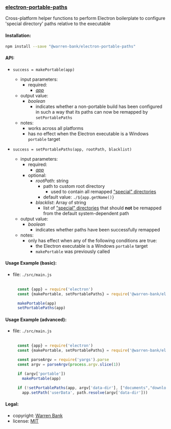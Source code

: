 ### [electron-portable-paths](https://github.com/warren-bank/electron-portable-paths)

Cross-platform helper functions to perform Electron boilerplate to configure 'special directory' paths relative to the executable

#### Installation:

```bash
npm install --save "@warren-bank/electron-portable-paths"
```

#### API:

* `success = makePortable(app)`
  * input parameters:
    * required:
      * [_app_](https://electronjs.org/docs/api/app)
  * output value:
    * _boolean_
      * indicates whether a non-portable build has been configured in such a way that its paths can now be remapped by `setPortablePaths`
  * notes:
    * works across all platforms
    * has no effect when the Electron executable is a Windows `portable` target

* `success = setPortablePaths(app, rootPath, blacklist)`
  * input parameters:
    * required:
      * [_app_](https://electronjs.org/docs/api/app)
    * optional:
      * _rootPath_: string
        * path to custom root directory
          * used to contain all remapped ["special" directories](https://electronjs.org/docs/api/app#appgetpathname)
        * default value: `./${app.getName()}`
      * _blacklist_: Array of string
        * list of ["special" directories](https://electronjs.org/docs/api/app#appgetpathname) that should __not__ be remapped from the default system-dependent path
  * output value:
    * _boolean_
      * indicates whether paths have been successfully remapped
  * notes:
    * only has effect when any of the following conditions are true:
      * the Electron executable is a Windows `portable` target
      * `makePortable` was previously called

#### Usage Example (basic):

* file: `./src/main.js`<br><br>
  ```javascript
    const {app} = require('electron')
    const {makePortable, setPortablePaths} = require('@warren-bank/electron-portable-paths')

    makePortable(app)
    setPortablePaths(app)
  ```

#### Usage Example (advanced):

* file: `./src/main.js`<br><br>
  ```javascript
    const {app} = require('electron')
    const {makePortable, setPortablePaths} = require('@warren-bank/electron-portable-paths')

    const parseArgv = require('yargs').parse
    const argv = parseArgv(process.argv.slice(1))

    if (argv['portable'])
      makePortable(app)

    if (!setPortablePaths(app, argv['data-dir'], ["documents","downloads"]) && argv['data-dir'])
      app.setPath('userData', path.resolve(argv['data-dir']))
  ```

#### Legal:

* copyright: [Warren Bank](https://github.com/warren-bank)
* license: [MIT](https://opensource.org/licenses/MIT)
